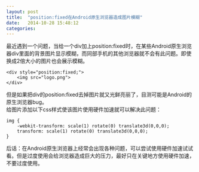 ```yaml
---
layout: post
title:  "position:fixed在Android原生浏览器造成图片模糊"
date:   2014-10-28 15:48:12
categories: 
---
```

最近遇到一个问题，当给一个div加上position:fixed时，在某些Android原生浏览器div里面的背景图片显示模糊，而同部手机的其他浏览器就不会有此问题。即使换成2倍大小的图片也会展示模糊。  
```
<div style="position:fixed;">
    <img src="logo.png">
</div>
```
但是如果把div的position:fixed去掉图片就又光鲜亮丽了，目测可能是Android的原生浏览器bug。  
给图片添加以下css样式使该图片使用硬件加速就可以解决此问题：  
```
img {
    -webkit-transform: scale(1) rotate(0) translate3d(0,0,0);
    transform: scale(1) rotate(0) translate3d(0,0,0);
}
```

后话：在Android原生浏览器上经常会出现各种问题，可以尝试使用硬件加速试试看。但是过度使用会给浏览器造成巨大的压力，最好只在关键地方使用硬件加速，不要过度使用。